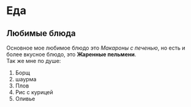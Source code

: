 # Еда 
## Любимые блюда
Основное мое любимое блюдо это *Макароны с печенью*, но есть и более вкусное блюдо, это **Жаренные пельмени**.  
Так же мне по душе:  
1. Борщ  
2. шаурма  
3. Плов  
4. Рис с курицей   
5. Оливье  